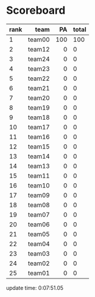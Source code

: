 # Scoreboard
rank    | team  | PA  | total
----|-----:|-----:| -----
1 | team00 | 100 | 100
2 | team12 | 0 | 0
3 | team24 | 0 | 0
4 | team23 | 0 | 0
5 | team22 | 0 | 0
6 | team21 | 0 | 0
7 | team20 | 0 | 0
8 | team19 | 0 | 0
9 | team18 | 0 | 0
10 | team17 | 0 | 0
11 | team16 | 0 | 0
12 | team15 | 0 | 0
13 | team14 | 0 | 0
14 | team13 | 0 | 0
15 | team11 | 0 | 0
16 | team10 | 0 | 0
17 | team09 | 0 | 0
18 | team08 | 0 | 0
19 | team07 | 0 | 0
20 | team06 | 0 | 0
21 | team05 | 0 | 0
22 | team04 | 0 | 0
23 | team03 | 0 | 0
24 | team02 | 0 | 0
25 | team01 | 0 | 0


update time:  0:07:51.05 

